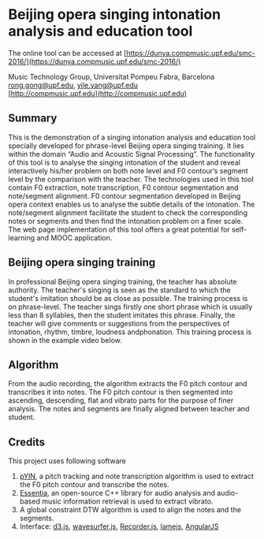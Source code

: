# Beijing opera singing intonation analysis and education tool


The online tool can be accessed at [https://dunya.compmusic.upf.edu/smc-2016/](https://dunya.compmusic.upf.edu/smc-2016/)

Music Technology Group, Universitat Pompeu Fabra, Barcelona  
rong.gong@upf.edu, yile.yang@upf.edu  
[http://compmusic.upf.edu](http://compmusic.upf.edu)

## Summary

This is the demonstration of a singing intonation analysis 
and education tool specially developed for phrase-level Beijing 
opera singing training. It lies within the domain 
“Audio and Acoustic Signal Processing”. The functionality of 
this tool is to analyse the singing intonation of the student 
and reveal interactively his/her problem on both note level 
and F0 contour’s segment level by the comparison 
with the teacher. The technologies used in this tool 
contain F0 extraction, note transcription, F0 contour segmentation 
and note/segment alignment. F0 contour segmentation developed in 
Beijing opera context enables us to analyse the subtle details of 
the intonation. The note/segment alignment facilitate the student 
to check the corresponding notes or segments and then find the 
intonation problem on a finer scale. 
The web page implementation of this tool 
offers a great potential for self-learning and MOOC application.

## Beijing opera singing training

In professional Beijing opera singing training, the teacher has 
absolute authority. The teacher's singing is seen as the standard 
to which the student's imitation should be as close 
as possible. The training process is on phrase-level. The teacher 
sings firstly one short phrase which is usually less than 8 syllables, 
then the student imitates this phrase. Finally, the teacher will 
give comments or suggestions from the perspectives of intonation, 
rhythm, timbre, loudness andphonation. This training process 
is shown in the example video below.

## Algorithm

From the audio recording, the algorithm extracts 
the F0 pitch contour and transcribes it into notes. The F0 pitch 
contour is then segmented into ascending, descending, flat and vibrato
parts for the purpose of finer analysis. The notes and segments are 
finally aligned between teacher and student.

## Credits

This project uses following software

1. [pYIN](https://code.soundsoftware.ac.uk/projects/pyin), a pitch tracking and note transcription algorithm is used to extract the F0 pitch contour and transcribe the notes.
2. [Essentia](http://essentia.upf.edu/), an open-source C++ library for audio analysis and audio-based music information retrieval is used to extract vibrato.
3. A global constraint DTW algorithm is used to align the notes and the segments.
4. Interface: [d3.js](http://d3js.org/), [wavesurfer.js](http://wavesurfer-js.org/), [Recorder.js](https://github.com/mattdiamond/Recorderjs), [lamejs](https://github.com/zhuker/lamejs), [AngularJS](https://angularjs.org/)





